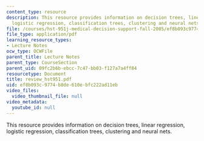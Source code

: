```yaml
---
content_type: resource
description: This resource provides information on decision trees, linear regression,
  logistic regression, classification trees, clustering and neural nets.
file: /courses/hst-951j-medical-decision-support-fall-2005/ef8b093c9774b8de610ebfc222ad11eb_review_hst951.pdf
file_type: application/pdf
learning_resource_types:
- Lecture Notes
ocw_type: OCWFile
parent_title: Lecture Notes
parent_type: CourseSection
parent_uid: 09fc2b6b-ebcc-7c47-bb03-f127a7a4ff84
resourcetype: Document
title: review_hst951.pdf
uid: ef8b093c-9774-b8de-610e-bfc222ad11eb
video_files:
  video_thumbnail_file: null
video_metadata:
  youtube_id: null
---
```

This resource provides information on decision trees, linear regression, logistic regression, classification trees, clustering and neural nets.

